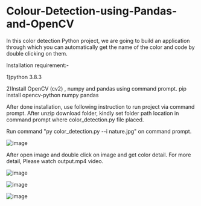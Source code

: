 # Colour-Detection-using-Pandas-and-OpenCV
In this color detection Python project, we are going to build an application through which you can automatically get the name of the color and code by double clicking on them.

Installation requirement:-

1)python 3.8.3

2)Install OpenCV (cv2) , numpy and pandas using command prompt.
  pip install opencv-python numpy pandas
  
After done installation, use following instruction to run project via command prompt. After unzip download folder, kindly set folder path location in command prompt where color_detection.py file placed.

Run command "py color_detection.py --i nature.jpg" on command prompt.

![image](https://user-images.githubusercontent.com/38377027/127962975-ae4dc7d8-0fd9-414f-b4f2-4b69a33f46af.png)

After open image and double click on image and get color detail. For more detail, Please watch output.mp4 video.

![image](https://user-images.githubusercontent.com/38377027/127963411-86f7ff35-a1ad-411b-896a-59778e52bc7b.png)

![image](https://user-images.githubusercontent.com/38377027/127963478-427d67ed-b993-408f-bf81-e4b61988330e.png)

![image](https://user-images.githubusercontent.com/38377027/127963550-11e04e54-1def-4dde-9d53-ceda00839d63.png)


